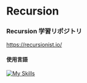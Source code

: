 # Recursion

### Recursion 学習リポジトリ

https://recursionist.io/

#### 使用言語

[![My Skills](https://skillicons.dev/icons?i=go,java,python)](https://skillicons.dev)
